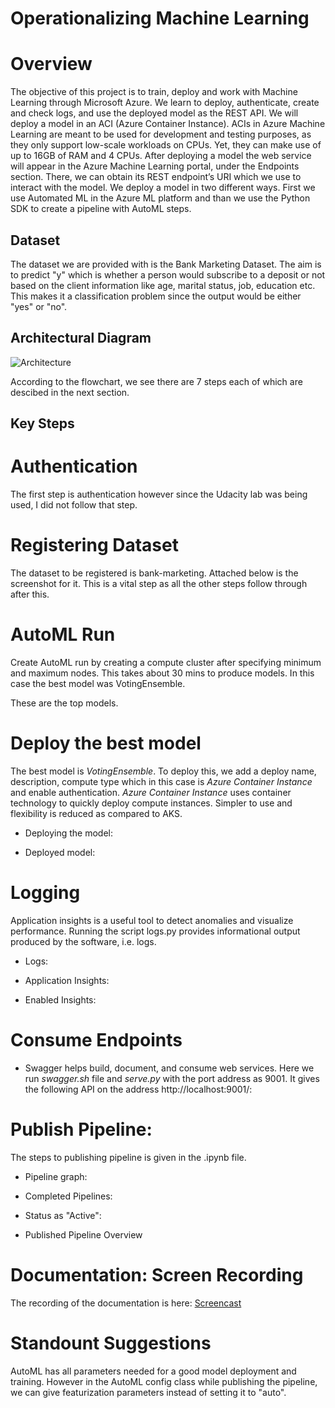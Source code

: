 

# Operationalizing Machine Learning

# Overview

The objective of this project is to train, deploy and work with Machine Learning through Microsoft Azure. We learn to deploy, authenticate, create and check logs, and use the deployed model as the REST API.
We will deploy a model in an ACI (Azure Container Instance). ACIs in Azure Machine Learning are meant to be used for development and testing purposes, as they only support low-scale workloads on CPUs. Yet, they can make use of up to 16GB of RAM and 4 CPUs. After deploying a model the web service will appear in the Azure Machine Learning portal, under the Endpoints section. There, we can obtain its REST endpoint’s URI which we use to interact with the model.
We deploy a model in two different ways. First we use Automated ML in the Azure ML platform and than we use the Python SDK to create a pipeline with AutoML steps.

## Dataset

The dataset we are provided with is the Bank Marketing Dataset. The aim is to predict "y" which is whether a person would subscribe to a deposit or not based on the client information like age, marital status, job, education etc. This makes it a classification problem since the output would be either "yes" or "no".

## Architectural Diagram

![Architecture](https://user-images.githubusercontent.com/68374253/103178599-3245af80-48aa-11eb-8b65-c671dde28497.png)

According to the flowchart, we see there are 7 steps each of which are descibed in the next section.


## Key Steps

# Authentication

The first step is authentication however since the Udacity lab was being used, I did not follow that step.

# Registering Dataset

The dataset to be registered is bank-marketing. Attached below is the screenshot for it. This is a vital step as all the other steps follow through after this.


# AutoML Run

Create AutoML run by creating a compute cluster after specifying minimum and maximum nodes. This takes about 30 mins to produce models. In this case the best model was VotingEnsemble.



These are the top models.

# Deploy the best model

The best model is *VotingEnsemble*. To deploy this, we add a deploy name, description, compute type which in this case is *Azure Container Instance* and enable authentication.
*Azure Container Instance* uses container technology to quickly deploy compute instances. Simpler to use and flexibility is reduced as compared to AKS.
* Deploying the model:


* Deployed model:



# Logging

Application insights is a useful tool to detect anomalies and visualize performance. Running the script logs.py provides informational output produced by the software, i.e. logs.

* Logs:


* Application Insights:


* Enabled Insights:


# Consume Endpoints

* Swagger helps build, document, and consume web services. Here we run *swagger.sh* file and *serve.py* with the port address as 9001. It gives the following API on the address http://localhost:9001/:



# Publish Pipeline:

The steps to publishing pipeline is given in the .ipynb file.

* Pipeline graph:



* Completed Pipelines:



* Status as "Active":



* Published Pipeline Overview






# Documentation: Screen Recording

The recording of the documentation is here: [Screencast](https://youtu.be/v4pCaA3LZIw)

# Standount Suggestions

AutoML has all parameters needed for a good model deployment and training. However in the AutoML config class while publishing the pipeline, we can give featurization parameters instead of setting it to "auto".
